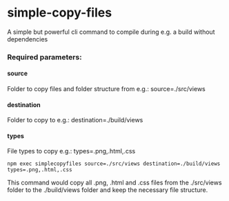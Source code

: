 # simple-copy-files
A simple but powerful cli command to compile during e.g. a build without dependencies

### Required parameters:

#### source
Folder to copy files and folder structure from
e.g.: source=./src/views

#### destination
Folder to copy to
e.g.: destination=./build/views

#### types
File types to copy
e.g.: types=.png,.html,.css

```
npm exec simplecopyfiles source=./src/views destination=./build/views types=.png,.html,.css
```

This command would copy all .png, .html and .css files from the ./src/views folder to the ./build/views folder and keep the necessary file structure.
